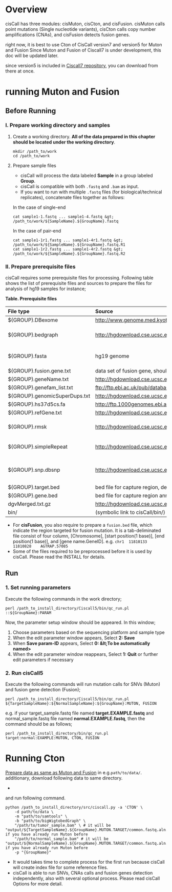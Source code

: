 # Overview
cisCall has three modules: cisMuton, cisCton, and cisFusion.
cisMuton calls point mutations (Single nucleotide variants), cisCton calls copy number amplifications (CNAs), and cisFusion detects fusion genes.

right now, it is best to use Cton of CisCall version7 and version5 for Muton and Fusion
Since Muton and Fusion of Ciscall7 is under development, this doc will be updated later.

since version5 is included in [Ciscall7 repository](https://github.com/NCCJapan/CisCall7), you can download from there at once.

# running Muton and Fusion

## Before Running
### <a name ="prepare"> I. Prepare working directory and samples

1. Create a working directory. **All of the data prepared in this chapter should be located under the working directory**.
    ```
    mkdir /path_to/work
    cd /path_to/work
    ```

2. Prepare sample files
    - cisCall will process the data labeled **Sample** in a group labeled **Group**.
    - cisCall is compatible with both `.fastq` and `.bam` as input.
    - If you want to run with multiple `.fastq` files (for biological/technical replicates), concatenate files together as follows:

    In the case of single-end
    ```
    cat sample1-1.fastq ... sample1-4.fastq &gt; /path_to/work/${SampleName}.${GroupName}.fastq
    ```

    In the case of pair-end
    ```
    cat sample1-1r1.fastq ... sample1-4r1.fastq &gt; /path_to/work/${SampleName}.${GroupName}.fastq.R1
    cat sample1-1r2.fastq ... sample1-4r2.fastq &gt; /path_to/work/${SampleName}.${GroupName}.fastq.R2
    ```

### II. Prepare prerequisite files
cisCall requires some prerequisite files for processing. Following table shows the list of prerequisite files and sources to prepare the files for analysis of hg19 samples for instance;

**Table. Prerequisite files**

| File type                     | Source                                                                                                                  | Info                                       |
| :--                           | :--                                                                                                                     | :--                                        |
| ${GROUP}.DBexome              | http://www.genome.med.kyoto-u.ac.jp/SnpDB/HGVD1208-V1_41-dbSNP137.tar.gz                                                |                                            |
| ${GROUP}.bedgraph             | http://hgdownload.cse.ucsc.edu/goldenPath/hg19/encodeDCC/wgEncodeMapability/wgEncodeDukeMapabilityUniqueness20bp.bigWig | converted from .bigWig                     |
| ${GROUP}.fasta                | hg19 genome                                                                                                             | concatenate into single fasta              |
| ${GROUP}.fusion.gene.txt      | data set of fusion gene, should be self-prepared                                                                        |                                            |
| ${GROUP}.geneName.txt         | http://hgdownload.cse.ucsc.edu/goldenPath/hg19/database/geneName.txt.gz                                                 |                                            |
| ${GROUP}.genefam_list.txt     | ftp://ftp.ebi.ac.uk/pub/databases/genenames/genefam_list.txt.gz                                                         |                                            |
| ${GROUP}.genomicSuperDups.txt | http://hgdownload.cse.ucsc.edu/goldenPath/hg38/database/genomicSuperDups.txt.gz                                         |                                            |
| ${GROUP}.hs37d5cs.fa          | http://ftp.1000genomes.ebi.ac.uk/vol1/ftp/technical/reference/phase2_reference_assembly_sequence/hs37d5cs.fa.gz         |                                            |
| ${GROUP}.refGene.txt          | http://hgdownload.cse.ucsc.edu/goldenPath/hg19/database/refGene.txt.gz                                                  |                                            |
| ${GROUP}.rmsk                 | http://hgdownload.cse.ucsc.edu/goldenPath/hg19/database/rmsk.txt.gz                                                     | remove file extension `.txt`               |
| ${GROUP}.simpleRepeat         | http://hgdownload.cse.ucsc.edu/goldenPath/hg19/database/simpleRepeat.txt.gz                                             | remove file extension `.txt`               |
| ${GROUP}.snp.dbsnp            | http://hgdownload.cse.ucsc.edu/goldenPath/hg19/database/snp138.txt.gz                                                   | edit file extension `.txt` to `.snp.dbsnp` |
| ${GROUP}.target.bed           | bed file for capture region, depend on sample kit used                                                                  |                                            |
| ${GROUP}.gene.bed             | bed file for capture region annotation                                                                                  |                                            |
| dgvMerged.txt.gz              | http://hgdownload.cse.ucsc.edu/goldenPath/hg19/database/dgvMerged.txt.gz                                                | ???                                        |
| bin/                          | (symbolic link to cisCall/bin/)                                                                                         |                                            |

- For **cisFusion**, you also require  to prepare a `fusion.bed` file, which indicate the region targeted for fusion mutation. It is a tab-deliminated file consist of four column, [Chromosome], [start position(1 base)], [end position(1 base)], and [gene name.GeneID].
e.g. `chr1	11810133	11810828	AGTRAP.57085`
- Some of the files required to be preprocessed before it is used by cisCall. Please read the INSTALL for details.

## Run

### 1. Set running parameters
Execute the following commands in the work directory;

```
perl /path_to_install_directory/Ciscall5/bin/qc_run.pl ::${GroupName}:PARAM
```

Now, the parameter setup window should be appeared. In this window;
1. Choose parameters based on the sequencing platform and sample type
2. When the edit parameter window appears, Select **2: Save**
3. When **Save param-ID** appears, Select **0: \&lt;To be automatically named&gt;**
4. When the edit parameter window reappears, Select **1: Quit** or further edit parameters if necessary

### 2. Run cisCall5

Execute the following commands will run mutation calls for SNVs (Muton) and fusion gene detection (Fusion);

```
perl /path_to_install_directory/Ciscall5/bin/qc_run.pl ${TargetSampleName}:${NormalSampleName}:${GroupName}:MUTON, FUSION
```

e.g. if your target_sample.fastq file named **target.EXAMPLE.fastq** and normal_sample.fastq file named **normal.EXAMPLE.fastq**, then the command should be as follows;

```
perl /path_to_install_directory/bin/qc_run.pl target:normal:EXAMPLE:MUTON, CTON, FUSION
```

# Running Cton

[Prepare data as same as Muton and Fusion](#prepare) in e.g.`path/to/data/`. additionary, download following data to same directory.

*

and run following command.

```
python /path_to_install_directory/src/ciscall.py -a 'CTON' \
    -d path/to/data \
    -m "path/to/samtools" \
    -b "path/to/bigWigtobedGraph" \
    "/path/to/tumor_sample.bam" \ # it will be "output/${TargetSampleName}.${GroupName}.MUTON.TARGET/common.fastq.aln.bam" if you have already run Muton before
    "/path/to/normal_sample.bam" # it will be "output/${NormalSampleName}.${GroupName}.MUTON.TARGET/common.fastq.aln.bam" if you have already run Muton before
    -p "{GroupName}"
```

- It would takes time to complete process for the first run because cisCall will create index file for some reference files.
- cisCall is able to run SNVs, CNAs calls and fusion genes detection independently, also with several optional process. Please read cisCall Options for more detail.
